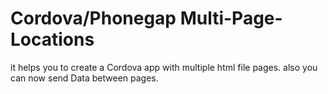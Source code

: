 # Cordova/Phonegap Multi-Page-Locations
it helps you to create a Cordova app with multiple html file pages. also you can now send Data between pages.
